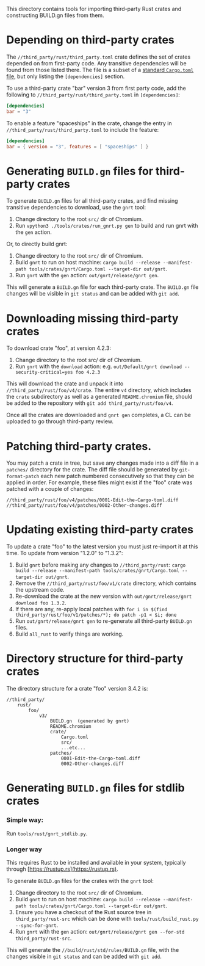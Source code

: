 This directory contains tools for importing third-party Rust crates and
constructing BUILD.gn files from them.

# Depending on third-party crates

The `//third_party/rust/third_party.toml` crate defines the set of crates
depended on from first-party code. Any transitive dependencies will be found
from those listed there. The file is a subset of a
[standard `Cargo.toml` file](https://doc.rust-lang.org/cargo/reference/manifest.html),
but only listing the `[dependencies]` section.

To use a third-party crate "bar" version 3 from first party code, add the
following to `//third_party/rust/third_party.toml` in `[dependencies]`:
```toml
[dependencies]
bar = "3"
```

To enable a feature "spaceships" in the crate, change the entry in
`//third_party/rust/third_party.toml` to include the feature:
```toml
[dependencies]
bar = { version = "3", features = [ "spaceships" ] }
```

# Generating `BUILD.gn` files for third-party crates

To generate `BUILD.gn` files for all third-party crates, and find missing
transitive dependencies to download, use the `gnrt` tool:

1. Change directory to the root `src/` dir of Chromium.
1. Run `vpython3 ./tools/crates/run_gnrt.py gen` to build and run gnrt with the `gen` action.

Or, to directly build gnrt:

1. Change directory to the root `src/` dir of Chromium.
1. Build `gnrt` to run on host machine: `cargo build --release --manifest-path tools/crates/gnrt/Cargo.toml --target-dir out/gnrt`.
1. Run `gnrt` with the `gen` action: `out/gnrt/release/gnrt gen`.

This will generate a `BUILD.gn` file for each third-party crate. The `BUILD.gn`
file changes will be visible in `git status` and can be added with `git add`.

# Downloading missing third-party crates

To download crate "foo", at version 4.2.3:
1. Change directory to the root src/ dir of Chromium.
1. Run `gnrt` with the `download` action: e.g. `out/Default/gnrt download
   --security-critical=yes foo 4.2.3`

This will download the crate and unpack it into
`//third_party/rust/foo/v4/crate`. The entire `v4` directory, which includes the
`crate` subdirectory as well as a generated `README.chromium` file, should be
added to the repository with `git add third_party/rust/foo/v4`.

Once all the crates are downloaded and `gnrt gen` completes, a CL can be
uploaded to go through third-party review.

# Patching third-party crates.

You may patch a crate in tree, but save any changes made into a diff file in
a `patches/` directory for the crate. The diff file should be generated by
`git-format-patch` each new patch numbered consecutively so that they can be
applied in order. For example, these files might exist if the "foo" crate was
patched with a couple of changes:

```
//third_party/rust/foo/v4/patches/0001-Edit-the-Cargo-toml.diff
//third_party/rust/foo/v4/patches/0002-Other-changes.diff
```

# Updating existing third-party crates

To update a crate "foo" to the latest version you must just re-import it at this
time. To update from version "1.2.0" to "1.3.2":
1. Build `gnrt` before making any changes to `//third_party/rust`: `cargo build
   --release --manifest-path tools/crates/gnrt/Cargo.toml --target-dir
   out/gnrt`.
1. Remove the `//third_party/rust/foo/v1/crate` directory, which contains the
   upstream code.
1. Re-download the crate at the new version with `out/gnrt/release/gnrt download
   foo 1.3.2`.
1. If there are any, re-apply local patches with
   `for i in $(find third_party/rust/foo/v1/patches/*); do patch -p1 < $i; done`
1. Run `out/gnrt/release/gnrt gen` to re-generate all third-party `BUILD.gn` files.
1. Build `all_rust` to verify things are working.

# Directory structure for third-party crates

The directory structure for a crate "foo" version 3.4.2 is:
```
//third_party/
    rust/
        foo/
            v3/
                BUILD.gn  (generated by gnrt)
                README.chromium
                crate/
                    Cargo.toml
                    src/
                    ...etc...
                patches/
                    0001-Edit-the-Cargo-toml.diff
                    0002-Other-changes.diff
```

# Generating `BUILD.gn` files for stdlib crates

### Simple way:

Run `tools/rust/gnrt_stdlib.py`.

### Longer way

This requires Rust to be installed and available in your system, typically
through [https://rustup.rs](https://rustup.rs).

To generate `BUILD.gn` files for the crates with the `gnrt` tool:
1. Change directory to the root `src/` dir of Chromium.
1. Build `gnrt` to run on host machine: `cargo build --release --manifest-path
   tools/crates/gnrt/Cargo.toml --target-dir out/gnrt`.
1. Ensure you have a checkout of the Rust source tree in `third_party/rust-src`
   which can be done with `tools/rust/build_rust.py --sync-for-gnrt`.
1. Run `gnrt` with the `gen` action:
   `out/gnrt/release/gnrt gen --for-std third_party/rust-src`.

This will generate the `//build/rust/std/rules/BUILD.gn` file, with the changes
visible in `git status` and can be added with `git add`.
